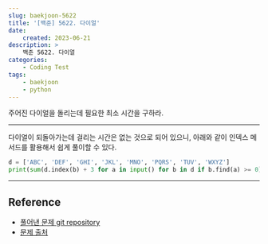 ```yaml
---
slug: baekjoon-5622
title: '[백준] 5622. 다이얼'
date:
    created: 2023-06-21
description: >
    백준 5622. 다이얼
categories:
    - Coding Test
tags:
    - baekjoon
    - python
---
```


주어진 다이얼을 돌리는데 필요한 최소 시간을 구하라.  

<!-- more -->

---

다이얼이 되돌아가는데 걸리는 시간은 없는 것으로 되어 있으니, 아래와 같이 인덱스 메서드를 활용해서 쉽게 풀이할 수 있다.  

```python
d = ['ABC', 'DEF', 'GHI', 'JKL', 'MNO', 'PQRS', 'TUV', 'WXYZ']
print(sum(d.index(b) + 3 for a in input() for b in d if b.find(a) >= 0))
```

---
## Reference
- [풀어낸 문제 git repository](https://github.com/djccnt15/programming)
- [문제 출처](https://www.acmicpc.net/problem/5622)